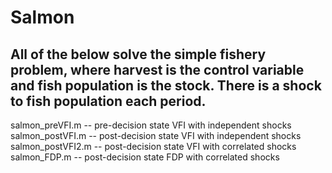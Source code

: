 Salmon
======

All of the below solve the simple fishery problem, where harvest is the control 
variable and fish population is the stock.  There is a shock to fish population 
each period.
-------------------------------------------------------------------------------------------------------
salmon_preVFI.m 		-- pre-decision state VFI with independent shocks
salmon_postVFI.m		-- post-decision state VFI with independent shocks
salmon_postVFI2.m		-- post-decision state VFI with correlated shocks
salmon_FDP.m 		-- post-decision state FDP with correlated shocks
